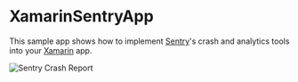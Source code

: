 # XamarinSentryApp

This sample app shows how to implement [Sentry](https://docs.sentry.io/clients/csharp/)'s crash and analytics tools into your [Xamarin](https://visualstudio.microsoft.com/xamarin?WT.mc_id=mobile-0000-bramin) app.

![Sentry Crash Report](https://user-images.githubusercontent.com/13558917/43346949-346d7074-91a8-11e8-94d6-ed10ff078a2c.png)
